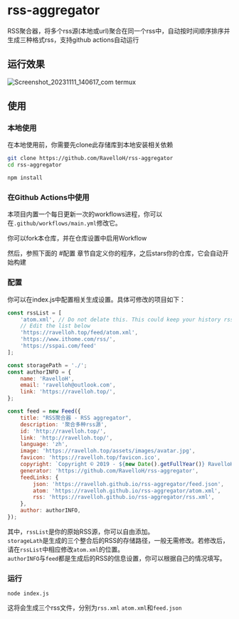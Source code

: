 # rss-aggregator

RSS聚合器，将多个rss源(本地或url)聚合在同一个rss中，自动按时间顺序排序并生成三种格式rss，支持github actions自动运行

## 运行效果

![Screenshot_20231111_140617_com termux](https://github.com/RavelloH/rss-aggregator/assets/68409330/aa3edb2d-2210-4631-af81-5925bfb9ffe6)

## 使用

### 本地使用  

在本地使用前，你需要先clone此存储库到本地安装相关依赖

```bash
git clone https://github.com/RavelloH/rss-aggregator
cd rss-aggregator

npm install
```

### 在Github Actions中使用  

本项目内置一个每日更新一次的workflows进程，你可以在`.github/workflows/main.yml`修改它。

你可以fork本仓库，并在仓库设置中启用Workflow

然后，参照下面的 #配置 章节自定义你的程序，之后stars你的仓库，它会自动开始构建

### 配置

你可以在index.js中配置相关生成设置。具体可修改的项目如下：

```js
const rssList = [
    'atom.xml', // Do not delate this. This could keep your history rss.
    // Edit the list below 
    'https://ravelloh.top/feed/atom.xml',
    'https://www.ithome.com/rss/',
    'https://sspai.com/feed'
];

const storagePath = './';
const authorINFO = {
    name: 'RavelloH',
    email: 'ravelloh@outlook.com',
    link: 'https://ravelloh.top/',
};

const feed = new Feed({
    title: "RSS聚合器 - RSS aggregator",
    description: '聚合多种rss源',
    id: 'http://ravelloh.top/',
    link: 'http://ravelloh.top/',
    language: 'zh',
    image: 'https://ravelloh.top/assets/images/avatar.jpg',
    favicon: 'https://ravelloh.top/favicon.ico',
    copyright: `Copyright © 2019 - ${new Date().getFullYear()} RavelloH. All rights reserved.`,
    generator: 'https://github.com/RavelloH/rss-aggregator',
    feedLinks: {
        json: 'https://ravelloh.github.io/rss-aggregator/feed.json',
        atom: 'https://ravelloh.github.io/rss-aggregator/atom.xml',
        rss: 'https://ravelloh.github.io/rss-aggregator/rss.xml',
    },
    author: authorINFO,
});
```

其中，`rssList`是你的原始RSS源，你可以自由添加。  
`storageLath`是生成的三个整合后的RSS的存储路径，一般无需修改。若修改后，请在`rssList`中相应修改`atom.xml`的位置。  
`authorINFO`与`feed`都是生成后的RSS的信息设置，你可以根据自己的情况填写。

### 运行

```shell
node index.js
```

这将会生成三个rss文件，分别为`rss.xml` `atom.xml`和`feed.json`
